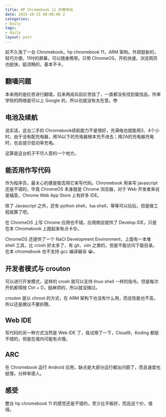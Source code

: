 ```yaml
---
title: HP Chromebook 11 折腾体验
date: 2015-10-25 00:00:00 Z
categories:
- Daily
tags:
- daily
layout: post
---
```


前不久淘了一台 Chromebook，hp chromebook 11，ARM 架构。外观挺新的，轻巧方便。11吋的屏幕，可以随身携带。只带 ChromeOS，开机快速，浏览网页也挺快，挺流畅的，基本不卡。

<!--more-->

## 翻墙问题

本来用的是红杏进行翻墙，后来再阅兵前红杏挂了，一直都没有找到替找品，所幸学校的网络是可以上 Google 的，所以也就没有太在意。:sunglasses:

## 电池及续航

说实话，这台二手的 Chromebook续航能力不是很好，充满电也就能用3、4个小时，由于没有配充电器，用1A以下的充电器根本充不进去；用2A的充电器充电时，也会提示低功率充电。

这算是这台机子不尽人意的一个地方。

## 能否用作写代码

作为程序员，最关心的便是能否用它来写代码。Chromebook 用来写 javascript 还是不错的，毕竟 ChromeOS 本身就是 Chrome 浏览器，对于 Web 开发者来说是福音，Chrome Web App Store 上有好多 IDE。

除了 Javascript 之外，还有 python shell，lua shell，等等可以玩玩，但是做工程就算了吧。

在 ChromeOS 上写 Chrome 应用也不错，应用商店提供了 Develop IDE，只是在本 Chromebook 上跑起来有点卡:worried:。

ChromeOS 还提供了一个 NaCl Development Environment，上面有一本堆 shell 工具，比 crosh 好太多了，有 git，vim 之类的，但是不能访问下载目录。在本 chromebook 也不支持 gcc 编译器:weary: :sob:。

## 开发者模式与 crouton

可以进行开发模式，这样的 crosh 就可以支持 linux shell 一样的指令。但是每次开机都得按 Ctrl + D，挺麻烦的，所以就没搞过。

crouton 是以 chroot 的方式，在 ARM 架构下也没有什么用，而且性能也不高，所以还是建议不要折腾。

## Web IDE

写代码的另一种方式当然是 Web IDE 了，我试用了一下，Cloud9，Koding 都挺不错的，但是在墙内可能有点慢。

## ARC

在 Chromebook 运行 Android 应用，缺点是大部分运行都出问题了，而且速度也挺慢，分辨率感人。

## 感受

整台 hp chromebook 11 的感觉还是不错的，至少比平板好，而且这个价，值得。